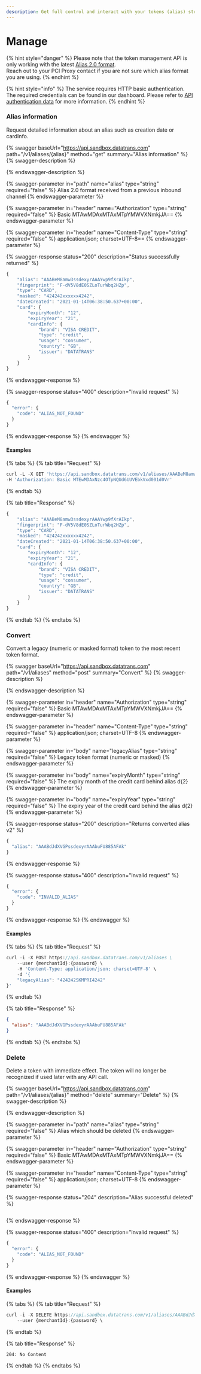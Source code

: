 ```yaml
---
description: Get full control and interact with your tokens (alias) stored in our vault
---
```


# Manage

{% hint style="danger" %}
Please note that the token management API is only working with the latest [Alias 2.0 format](https://docs.pci-proxy.com/resources/token-format).\
Reach out to your PCI Proxy contact if you are not sure which alias format you are using.
{% endhint %}

{% hint style="info" %}
The service requires HTTP basic authentication. The required credentials can be found in our dashboard. Please refer to [API authentication data](../guides/pci-proxy-dashboard/api-authentication-data.md#basic-authentication) for more information.
{% endhint %}

### Alias information

Request detailed information about an alias such as creation date or cardInfo.

{% swagger baseUrl="https://api.sandbox.datatrans.com" path="/v1/aliases/{alias}" method="get" summary="Alias information" %}
{% swagger-description %}

{% endswagger-description %}

{% swagger-parameter in="path" name="alias" type="string" required="false" %}
Alias 2.0 format received from a previous inbound channel
{% endswagger-parameter %}

{% swagger-parameter in="header" name="Authorization" type="string" required="false" %}
Basic MTAwMDAxMTAxMTpYMWVXNmkjJA==
{% endswagger-parameter %}

{% swagger-parameter in="header" name="Content-Type" type="string" required="false" %}
application/json; charset=UTF-8==
{% endswagger-parameter %}

{% swagger-response status="200" description="Status successfully returned" %}
```javascript
{
    "alias": "AAABeM8amw3ssdexyrAAAYwp9fXrAIkp",
    "fingerprint": "F-dV5V8dE0SZLoTurWbq2HZp",
    "type": "CARD",
    "masked": "424242xxxxxx4242",
    "dateCreated": "2021-01-14T06:38:50.637+00:00",
    "card": {
        "expiryMonth": "12",
        "expiryYear": "21",
        "cardInfo": {
            "brand": "VISA CREDIT",
            "type": "credit",
            "usage": "consumer",
            "country": "GB",
            "issuer": "DATATRANS"
        }
    }
}
```
{% endswagger-response %}

{% swagger-response status="400" description="Invalid request" %}
```javascript
{
  "error": {
    "code": "ALIAS_NOT_FOUND"
  }
}
```
{% endswagger-response %}
{% endswagger %}

#### Examples

{% tabs %}
{% tab title="Request" %}
```javascript
curl -L -X GET 'https://api.sandbox.datatrans.com/v1/aliases/AAABeM8amw3ssdexyrAAAYwp9fXrAIkp' \
-H 'Authorization: Basic MTEwMDAxNzc4OTpNQUd6UUVEbkVxd001d0Vr'
```
{% endtab %}

{% tab title="Response" %}
```javascript
{
    "alias": "AAABeM8amw3ssdexyrAAAYwp9fXrAIkp",
    "fingerprint": "F-dV5V8dE0SZLoTurWbq2HZp",
    "type": "CARD",
    "masked": "424242xxxxxx4242",
    "dateCreated": "2021-01-14T06:38:50.637+00:00",
    "card": {
        "expiryMonth": "12",
        "expiryYear": "21",
        "cardInfo": {
            "brand": "VISA CREDIT",
            "type": "credit",
            "usage": "consumer",
            "country": "GB",
            "issuer": "DATATRANS"
        }
    }
}
```
{% endtab %}
{% endtabs %}

### Convert

Convert a legacy (numeric or masked format) token to the most recent token format.

{% swagger baseUrl="https://api.sandbox.datatrans.com" path="/v1/aliases" method="post" summary="Convert" %}
{% swagger-description %}

{% endswagger-description %}

{% swagger-parameter in="header" name="Authorization" type="string" required="false" %}
Basic MTAwMDAxMTAxMTpYMWVXNmkjJA==
{% endswagger-parameter %}

{% swagger-parameter in="header" name="Content-Type" type="string" required="false" %}
application/json; charset=UTF-8
{% endswagger-parameter %}

{% swagger-parameter in="body" name="legacyAlias" type="string" required="false" %}
Legacy token format (numeric or masked)
{% endswagger-parameter %}

{% swagger-parameter in="body" name="expiryMonth" type="string" required="false" %}
The expiry month of the credit card behind alias d{2}
{% endswagger-parameter %}

{% swagger-parameter in="body" name="expiryYear" type="string" required="false" %}
The expiry year of the credit card behind the alias d{2}
{% endswagger-parameter %}

{% swagger-response status="200" description="Returns converted alias v2" %}
```javascript
{
  "alias": "AAABdJdXVGPssdexyrAAAbuFU885AFAk"
}
```
{% endswagger-response %}

{% swagger-response status="400" description="Invalid request" %}
```javascript
{
  "error": {
    "code": "INVALID_ALIAS"
  }
}
```
{% endswagger-response %}
{% endswagger %}

#### Examples

{% tabs %}
{% tab title="Request" %}
```javascript
curl -i -X POST https://api.sandbox.datatrans.com/v1/aliases \
	--user {merchantId}:{password} \
	-H 'Content-Type: application/json; charset=UTF-8' \
	-d '{
    "legacyAlias": "424242SKMPRI4242"
}'
```
{% endtab %}

{% tab title="Response" %}
```json
{
  "alias": "AAABdJdXVGPssdexyrAAAbuFU885AFAk"
}
```
{% endtab %}
{% endtabs %}

### Delete

Delete a token with immediate effect. The token will no longer be recognized if used later with any API call.

{% swagger baseUrl="https://api.sandbox.datatrans.com" path="/v1/aliases/{alias}" method="delete" summary="Delete" %}
{% swagger-description %}

{% endswagger-description %}

{% swagger-parameter in="path" name="alias" type="string" required="false" %}
Alias which should be deleted
{% endswagger-parameter %}

{% swagger-parameter in="header" name="Authorization" type="string" required="false" %}
Basic MTAwMDAxMTAxMTpYMWVXNmkjJA==
{% endswagger-parameter %}

{% swagger-parameter in="header" name="Content-Type" type="string" required="false" %}
application/json; charset=UTF-8
{% endswagger-parameter %}

{% swagger-response status="204" description="Alias successful deleted" %}
```
```
{% endswagger-response %}

{% swagger-response status="400" description="Invalid request" %}
```javascript
{
  "error": {
    "code": "ALIAS_NOT_FOUND"
  }
}
```
{% endswagger-response %}
{% endswagger %}

#### Examples

{% tabs %}
{% tab title="Request" %}
```javascript
curl -i -X DELETE https://api.sandbox.datatrans.com/v1/aliases/AAABdJdXjl7ssdexyrAAAZleH7dSANH- \
	--user {merchantId}:{password} \
```
{% endtab %}

{% tab title="Response" %}
```
204: No Content
```
{% endtab %}
{% endtabs %}
